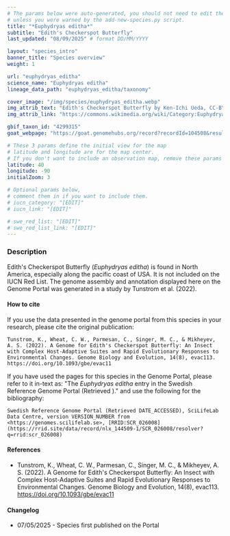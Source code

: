 ```yaml
---
# The params below were auto-generated, you should not need to edit them...
# unless you were warned by the add-new-species.py script.
title: "*Euphydryas editha*"
subtitle: "Edith's Checkerspot Butterfly"
last_updated: "08/09/2025" # format DD/MM/YYYY

layout: "species_intro"
banner_title: "Species overview"
weight: 1

url: "euphydryas_editha"
science_name: "Euphydryas editha"
lineage_data_path: "euphydryas_editha/taxonomy"

cover_image: "/img/species/euphydryas_editha.webp"
img_attrib_text: "Edith's Checkerspot Butterfly by Ken-Ichi Ueda, CC-BY 4.0"
img_attrib_link: "https://commons.wikimedia.org/wiki/Category:Euphydryas_editha#/media/File:Euphydryas_editha_3185.jpg"

gbif_taxon_id: "4299315"
goat_webpage: "https://goat.genomehubs.org/record?recordId=104508&result=taxon&taxonomy=ncbi#euphydryas%20editha"

# These 3 params define the initial view for the map
# latitude and longitude are for the map center.
# If you don't want to include an observation map, remove these params
latitude: 40
longitude: -90
initialZoom: 3

# Optional params below,
# comment them in if you want to include them.
# iucn_category: "[EDIT]"
# iucn_link: "[EDIT]"

# swe_red_list: "[EDIT]"
# swe_red_list_link: "[EDIT]"
---
```


### Description

Edith's Checkerspot Butterfly (_Euphydryas editha_) is found in North America, especially along the pacific coast of USA. It is not included on the IUCN Red List. The genome assembly and annotation displayed here on the Genome Portal was generated in a study by Tunstrom et al. (2022).

#### How to cite

If you use the data presented in the genome portal from this species in your research, please cite the original publication:

```{style=citation}
Tunstrom, K., Wheat, C. W., Parmesan, C., Singer, M. C., & Mikheyev, A. S. (2022). A Genome for Edith's Checkerspot Butterfly: An Insect with Complex Host-Adaptive Suites and Rapid Evolutionary Responses to Environmental Changes. Genome Biology and Evolution, 14(8), evac113. https://doi.org/10.1093/gbe/evac11
```

If you have used the pages for this species in the Genome Portal, please refer to it in-text as: "The _Euphydryas editha_ entry in the Swedish Reference Genome Portal (Retrieved <span class="todays-date"></span>)." and use the following for the bibliography:

```{style=citation}
Swedish Reference Genome Portal (Retrieved DATE_ACCESSED), SciLifeLab Data Centre, version VERSION_NUMBER from <https://genomes.scilifelab.se>, [RRID:SCR_026008](https://rrid.site/data/record/nlx_144509-1/SCR_026008/resolver?q=rrid:scr_026008)
```

#### References

- Tunstrom, K., Wheat, C. W., Parmesan, C., Singer, M. C., & Mikheyev, A. S. (2022). A Genome for Edith's Checkerspot Butterfly: An Insect with Complex Host-Adaptive Suites and Rapid Evolutionary Responses to Environmental Changes. Genome Biology and Evolution, 14(8), evac113. <https://doi.org/10.1093/gbe/evac11>

#### Changelog

- 07/05/2025 - Species first published on the Portal
